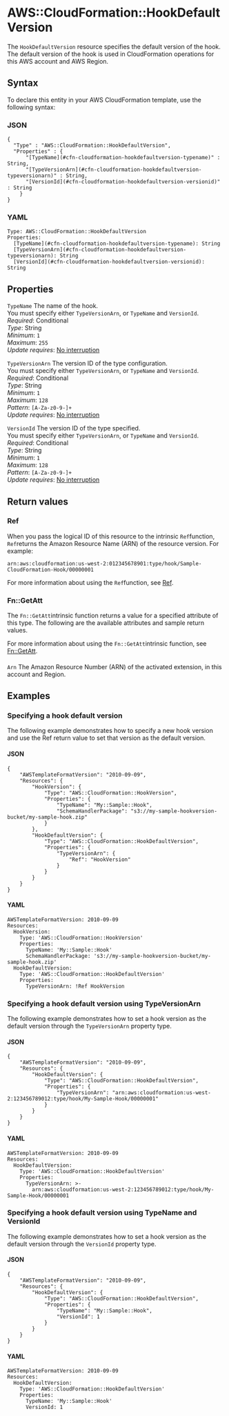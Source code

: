 # AWS::CloudFormation::HookDefaultVersion<a name="aws-resource-cloudformation-hookdefaultversion"></a>

The `HookDefaultVersion` resource specifies the default version of the hook\. The default version of the hook is used in CloudFormation operations for this AWS account and AWS Region\.

## Syntax<a name="aws-resource-cloudformation-hookdefaultversion-syntax"></a>

To declare this entity in your AWS CloudFormation template, use the following syntax:

### JSON<a name="aws-resource-cloudformation-hookdefaultversion-syntax.json"></a>

```
{
  "Type" : "AWS::CloudFormation::HookDefaultVersion",
  "Properties" : {
      "[TypeName](#cfn-cloudformation-hookdefaultversion-typename)" : String,
      "[TypeVersionArn](#cfn-cloudformation-hookdefaultversion-typeversionarn)" : String,
      "[VersionId](#cfn-cloudformation-hookdefaultversion-versionid)" : String
    }
}
```

### YAML<a name="aws-resource-cloudformation-hookdefaultversion-syntax.yaml"></a>

```
Type: AWS::CloudFormation::HookDefaultVersion
Properties: 
  [TypeName](#cfn-cloudformation-hookdefaultversion-typename): String
  [TypeVersionArn](#cfn-cloudformation-hookdefaultversion-typeversionarn): String
  [VersionId](#cfn-cloudformation-hookdefaultversion-versionid): String
```

## Properties<a name="aws-resource-cloudformation-hookdefaultversion-properties"></a>

`TypeName`  <a name="cfn-cloudformation-hookdefaultversion-typename"></a>
The name of the hook\.  
You must specify either `TypeVersionArn`, or `TypeName` and `VersionId`\.  
*Required*: Conditional  
*Type*: String  
*Minimum*: `1`  
*Maximum*: `255`  
*Update requires*: [No interruption](https://docs.aws.amazon.com/AWSCloudFormation/latest/UserGuide/using-cfn-updating-stacks-update-behaviors.html#update-no-interrupt)

`TypeVersionArn`  <a name="cfn-cloudformation-hookdefaultversion-typeversionarn"></a>
The version ID of the type configuration\.  
You must specify either `TypeVersionArn`, or `TypeName` and `VersionId`\.  
*Required*: Conditional  
*Type*: String  
*Minimum*: `1`  
*Maximum*: `128`  
*Pattern*: `[A-Za-z0-9-]+`  
*Update requires*: [No interruption](https://docs.aws.amazon.com/AWSCloudFormation/latest/UserGuide/using-cfn-updating-stacks-update-behaviors.html#update-no-interrupt)

`VersionId`  <a name="cfn-cloudformation-hookdefaultversion-versionid"></a>
The version ID of the type specified\.  
You must specify either `TypeVersionArn`, or `TypeName` and `VersionId`\.  
*Required*: Conditional  
*Type*: String  
*Minimum*: `1`  
*Maximum*: `128`  
*Pattern*: `[A-Za-z0-9-]+`  
*Update requires*: [No interruption](https://docs.aws.amazon.com/AWSCloudFormation/latest/UserGuide/using-cfn-updating-stacks-update-behaviors.html#update-no-interrupt)

## Return values<a name="aws-resource-cloudformation-hookdefaultversion-return-values"></a>

### Ref<a name="aws-resource-cloudformation-hookdefaultversion-return-values-ref"></a>

When you pass the logical ID of this resource to the intrinsic `Ref`function, `Ref`returns the Amazon Resource Name \(ARN\) of the resource version\. For example:

`arn:aws:cloudformation:us-west-2:012345678901:type/hook/Sample-CloudFormation-Hook/00000001`

For more information about using the `Ref`function, see [Ref](https://docs.aws.amazon.com/AWSCloudFormation/latest/UserGuide/intrinsic-function-reference-ref.html)\.

### Fn::GetAtt<a name="aws-resource-cloudformation-hookdefaultversion-return-values-fn--getatt"></a>

The `Fn::GetAtt`intrinsic function returns a value for a specified attribute of this type\. The following are the available attributes and sample return values\.

For more information about using the `Fn::GetAtt`intrinsic function, see [Fn::GetAtt](https://docs.aws.amazon.com/AWSCloudFormation/latest/UserGuide/intrinsic-function-reference-getatt.html)\.

#### <a name="aws-resource-cloudformation-hookdefaultversion-return-values-fn--getatt-fn--getatt"></a>

`Arn`  <a name="Arn-fn::getatt"></a>
The Amazon Resource Number \(ARN\) of the activated extension, in this account and Region\.

## Examples<a name="aws-resource-cloudformation-hookdefaultversion--examples"></a>



### Specifying a hook default version<a name="aws-resource-cloudformation-hookdefaultversion--examples--Specifying_a_hook_default_version"></a>

The following example demonstrates how to specify a new hook version and use the Ref return value to set that version as the default version\.

#### JSON<a name="aws-resource-cloudformation-hookdefaultversion--examples--Specifying_a_hook_default_version--json"></a>

```
{
    "AWSTemplateFormatVersion": "2010-09-09",
    "Resources": {
        "HookVersion": {
            "Type": "AWS::CloudFormation::HookVersion",
            "Properties": {
                "TypeName": "My::Sample::Hook",
                "SchemaHandlerPackage": "s3://my-sample-hookversion-bucket/my-sample-hook.zip"
            }
        },
        "HookDefaultVersion": {
            "Type": "AWS::CloudFormation::HookDefaultVersion",
            "Properties": {
                "TypeVersionArn": {
                    "Ref": "HookVersion"
                }
            }
        }
    }
}
```

#### YAML<a name="aws-resource-cloudformation-hookdefaultversion--examples--Specifying_a_hook_default_version--yaml"></a>

```
AWSTemplateFormatVersion: 2010-09-09
Resources:
  HookVersion:
    Type: 'AWS::CloudFormation::HookVersion'
    Properties:
      TypeName: 'My::Sample::Hook'
      SchemaHandlerPackage: 's3://my-sample-hookversion-bucket/my-sample-hook.zip'
  HookDefaultVersion:
    Type: 'AWS::CloudFormation::HookDefaultVersion'
    Properties:
      TypeVersionArn: !Ref HookVersion
```

### Specifying a hook default version using TypeVersionArn<a name="aws-resource-cloudformation-hookdefaultversion--examples--Specifying_a_hook_default_version_using_TypeVersionArn"></a>

The following example demonstrates how to set a hook version as the default version through the `TypeVersionArn` property type\.

#### JSON<a name="aws-resource-cloudformation-hookdefaultversion--examples--Specifying_a_hook_default_version_using_TypeVersionArn--json"></a>

```
{
    "AWSTemplateFormatVersion": "2010-09-09",
    "Resources": {
        "HookDefaultVersion": {
            "Type": "AWS::CloudFormation::HookDefaultVersion",
            "Properties": {
                "TypeVersionArn": "arn:aws:cloudformation:us-west-2:123456789012:type/hook/My-Sample-Hook/00000001"
            }
        }
    }
}
```

#### YAML<a name="aws-resource-cloudformation-hookdefaultversion--examples--Specifying_a_hook_default_version_using_TypeVersionArn--yaml"></a>

```
AWSTemplateFormatVersion: 2010-09-09
Resources:
  HookDefaultVersion:
    Type: 'AWS::CloudFormation::HookDefaultVersion'
    Properties:
      TypeVersionArn: >-
        arn:aws:cloudformation:us-west-2:123456789012:type/hook/My-Sample-Hook/00000001
```

### Specifying a hook default version using TypeName and VersionId<a name="aws-resource-cloudformation-hookdefaultversion--examples--Specifying_a_hook_default_version_using_TypeName_and_VersionId"></a>

The following example demonstrates how to set a hook version as the default version through the `VersionId` property type\.

#### JSON<a name="aws-resource-cloudformation-hookdefaultversion--examples--Specifying_a_hook_default_version_using_TypeName_and_VersionId--json"></a>

```
{
    "AWSTemplateFormatVersion": "2010-09-09",
    "Resources": {
        "HookDefaultVersion": {
            "Type": "AWS::CloudFormation::HookDefaultVersion",
            "Properties": {
                "TypeName": "My::Sample::Hook",
                "VersionId": 1
            }
        }
    }
}
```

#### YAML<a name="aws-resource-cloudformation-hookdefaultversion--examples--Specifying_a_hook_default_version_using_TypeName_and_VersionId--yaml"></a>

```
AWSTemplateFormatVersion: 2010-09-09
Resources:
  HookDefaultVersion:
    Type: 'AWS::CloudFormation::HookDefaultVersion'
    Properties:
      TypeName: 'My::Sample::Hook'
      VersionId: 1
```